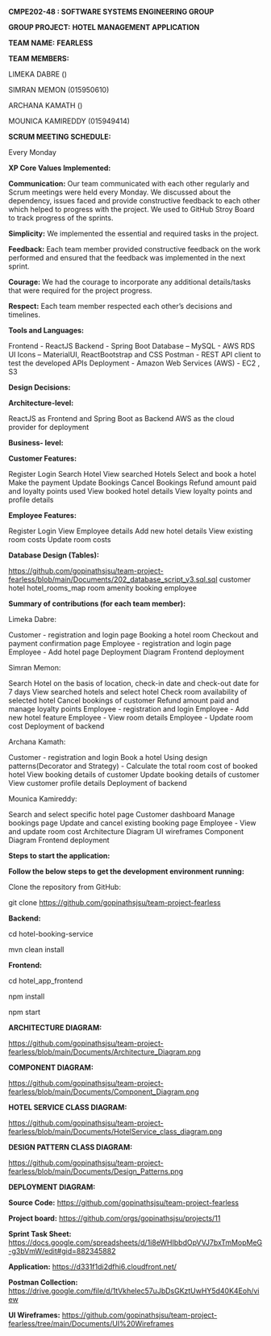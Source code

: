**CMPE202-48 : SOFTWARE SYSTEMS ENGINEERING GROUP**




**GROUP PROJECT:**   **HOTEL MANAGEMENT APPLICATION**                                                                                                                       




**TEAM NAME:** **FEARLESS**


**TEAM MEMBERS:**    


 LIMEKA DABRE ()

 SIMRAN MEMON (015950610)

 ARCHANA KAMATH ()

 MOUNICA KAMIREDDY (015949414)
                     
              
**SCRUM MEETING SCHEDULE:**

Every Monday



**XP Core Values Implemented:**

**Communication:** Our team communicated with each other regularly and Scrum meetings were held every Monday. We discussed about the dependency, issues faced and provide constructive feedback to each other which helped to progress with the project. We used to GitHub Stroy Board to track progress of the sprints.


**Simplicity:** We implemented the essential and required tasks in the project.


**Feedback:** Each team member provided constructive feedback on the work performed and ensured that the feedback was implemented in the next sprint.


**Courage:** We had the courage to incorporate any additional details/tasks that were required for the project progress.


**Respect:** Each team member respected each other’s decisions and timelines.


**Tools and Languages:**

Frontend - ReactJS
Backend - Spring Boot
Database – MySQL - AWS RDS
UI Icons – MaterialUI, ReactBootstrap and CSS
Postman - REST API client to test the developed APIs
Deployment - Amazon Web Services (AWS) - EC2 , S3


**Design Decisions:**


**Architecture-level:**

ReactJS as Frontend and Spring Boot as Backend
AWS as the cloud provider for deployment


**Business- level:**


**Customer Features:**

Register
Login
Search Hotel
View searched Hotels
Select and book a hotel
Make the payment
Update Bookings
Cancel Bookings
Refund amount paid and loyalty points used
View booked hotel details
View loyalty points and profile details



**Employee Features:**

Register
Login
View Employee details
Add new hotel details
View existing room costs
Update room costs



**Database Design (Tables):**

https://github.com/gopinathsjsu/team-project-fearless/blob/main/Documents/202_database_script_v3.sql.sql
customer
hotel
hotel_rooms_map
room
amenity
booking
employee



**Summary of contributions (for each team member):**


Limeka Dabre:

Customer - registration and login page
Booking a hotel room
Checkout and payment confirmation page
Employee - registration and login page
Employee - Add hotel page
Deployment Diagram
Frontend deployment



Simran Memon:

Search Hotel on the basis of location, check-in date and check-out date for 7 days
View searched hotels and select hotel
Check room availability of selected hotel
Cancel bookings of customer
Refund amount paid and manage loyalty points
Employee - registration and login
Employee - Add new hotel feature
Employee - View room details
Employee - Update room cost
Deployment of backend

Archana Kamath:

Customer - registration and login
Book a hotel
Using design patterns(Decorator and Strategy) -  Calculate the total room cost of booked hotel
View booking details of customer
Update booking details of customer
View customer profile details
Deployment of backend



Mounica Kamireddy:

Search and select specific hotel page
Customer dashboard
Manage bookings page
Update and cancel existing booking page
Employee - View and update room cost
Architecture Diagram
UI wireframes
Component Diagram
Frontend deployment


**Steps to start the application:**

**Follow the below steps to get the development environment running:**


Clone the repository from GitHub:

git clone https://github.com/gopinathsjsu/team-project-fearless


**Backend:**

cd hotel-booking-service

mvn clean install

**Frontend:**

cd hotel_app_frontend

npm install

npm start




**ARCHITECTURE DIAGRAM:**


https://github.com/gopinathsjsu/team-project-fearless/blob/main/Documents/Architecture_Diagram.png



**COMPONENT DIAGRAM:**


https://github.com/gopinathsjsu/team-project-fearless/blob/main/Documents/Component_Diagram.png


**HOTEL SERVICE CLASS DIAGRAM:**


https://github.com/gopinathsjsu/team-project-fearless/blob/main/Documents/HotelService_class_diagram.png



**DESIGN PATTERN CLASS DIAGRAM:**



https://github.com/gopinathsjsu/team-project-fearless/blob/main/Documents/Design_Patterns.png



**DEPLOYMENT DIAGRAM:**




**Source Code:** https://github.com/gopinathsjsu/team-project-fearless

**Project board:** https://github.com/orgs/gopinathsjsu/projects/11

**Sprint Task Sheet:** https://docs.google.com/spreadsheets/d/1i8eWHIbbdOpVVJ7bxTmMopMeG-g3bVmW/edit#gid=882345882

**Application:** https://d331f1di2dfhi6.cloudfront.net/

**Postman Collection:** https://drive.google.com/file/d/1tVkhelec57uJbDsGKztUwHY5d40K4Eoh/view

**UI Wireframes:**  https://github.com/gopinathsjsu/team-project-fearless/tree/main/Documents/UI%20Wireframes



